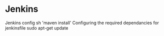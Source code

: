 # Jenkins
Jenkins config
sh 'maven install'
Configuring the required dependancies for jenkinsfile
sudo apt-get update
